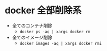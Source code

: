 docker 全部削除系
===

* 全てのコンテナ削除
	* `docker ps -aq | xargs docker rm`
* 全てのイメージ削除
	* `docker images -aq | xargs docker rmi`
